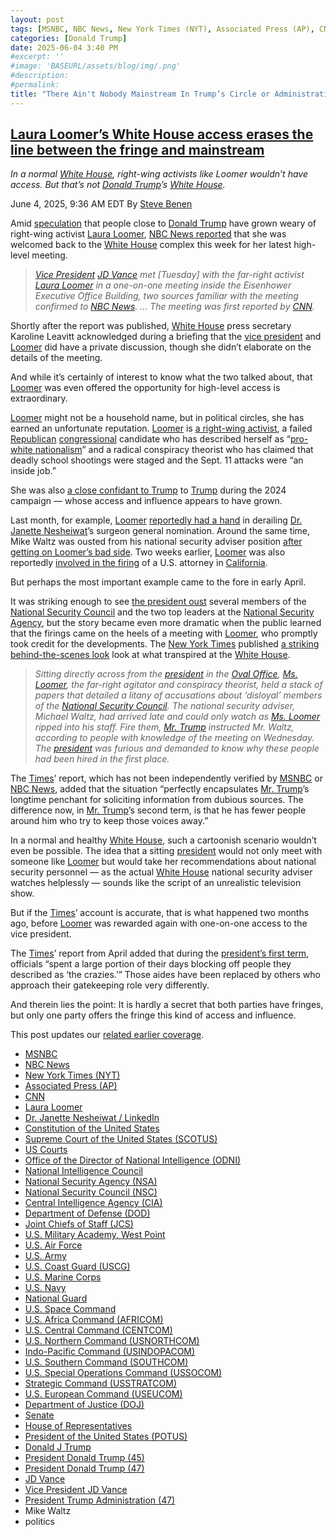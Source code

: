 ```yaml
---
layout: post
tags: [MSNBC, NBC News, New York Times (NYT), Associated Press (AP), CNN, Laura Loomer, Dr. Janette Nesheiwat / LinkedIn, Constitution of the United States, Supreme Court of the United States (SCOTUS), US Courts, Office of the Director of National Intelligence (ODNI), National Intelligence Council, National Security Agency (NSA), National Security Council (NSC), Central Intelligence Agency (CIA), Department of Defense (DOD), Joint Chiefs of Staff (JCS), U.S. Military Academy West Point, U.S. Air Force, U.S. Army, U.S. Coast Guard (USCG), U.S. Marine Corps, U.S. Navy, National Guard, U.S. Space Command, U.S. Africa Command (AFRICOM), U.S. Central Command (CENTCOM), U.S. Northern Command (USNORTHCOM), Indo-Pacific Command (USINDOPACOM), U.S. Southern Command (SOUTHCOM), U.S. Special Operations Command (USSOCOM), Strategic Command (USSTRATCOM), U.S. European Command (USEUCOM), Department of Justice (DOJ), Senate, House of Representatives, President of the United States (POTUS), Donald J Trump, President Donald Trump (45), President Donald Trump (47), JD Vance, Vice President JD Vance, President Trump Administration (47), Mike Waltz, politics]
categories: [Donald Trump]
date: 2025-06-04 3:40 PM
#excerpt: ''
#image: 'BASEURL/assets/blog/img/.png'
#description:
#permalink:
title: "There Ain't Nobody Mainstream In Trump’s Circle or Administration! They're As Loony As Loomer"
---
```



## [Laura Loomer’s White House access erases the line between the fringe and mainstream](https://www.msnbc.com/rachel-maddow-show/maddowblog/laura-loomers-white-house-access-erases-line-fringe-mainstream-rcna210863)

*In a normal [White House](https://www.whitehouse.gov/), right-wing activists like Loomer wouldn’t have access. But that’s not [Donald Trump](https://www.donaldjtrump.com/)’s [White House](https://www.whitehouse.gov/).*

June 4, 2025, 9:36 AM EDT
By [Steve Benen](https://www.msnbc.com/author/steve-benen-ncpn433601)

Amid [speculation](https://www.wired.com/story/trumpworld-tired-of-laura-loomer/) that people close to [Donald Trump](https://www.donaldjtrump.com/) have grown weary of right-wing activist [Laura Loomer](https://loomered.com/), [NBC News reported](https://www.nbcnews.com/politics/trump-administration/live-blog/trump-administration-tariffs-immigration-senate-fema-live-updates-rcna210160/rcrd80640?canonicalCard=true) that she was welcomed back to the [White House](https://www.whitehouse.gov/) complex this week for her latest high-level meeting.

> *[Vice President](https://www.whitehouse.gov/administration/jd-vance/) [JD Vance](https://www.linkedin.com/in/jd-vance-770a9047/) met [Tuesday] with the far-right activist [Laura Loomer](https://loomered.com/) in a one-on-one meeting inside the Eisenhower Executive Office Building, two sources familiar with the meeting confirmed to [NBC News](https://www.nbcnews.com/). ... The meeting was first reported by [CNN](https://www.cnn.com/).*

Shortly after the report was published, [White House](https://www.whitehouse.gov/) press secretary Karoline Leavitt acknowledged during a briefing that the [vice president](https://www.whitehouse.gov/administration/jd-vance/) and [Loomer](https://loomered.com/) did have a private discussion, though she didn’t elaborate on the details of the meeting.

And while it’s certainly of interest to know what the two talked about, that [Loomer](https://loomered.com/) was even offered the opportunity for high-level access is extraordinary.

[Loomer](https://loomered.com/) might not be a household name, but in political circles, she has earned an unfortunate reputation. [Loomer](https://loomered.com/) is [a right-wing activist](https://www.washingtonpost.com/opinions/2024/09/15/laura-loomer-trump-campaign/), a failed [Republican](https://www.gop.com/) [congressional](https://www.congress.gov) candidate who has described herself as “[pro-white nationalism](https://www.nytimes.com/2023/04/07/us/politics/trump-laura-loomer.html)” and a radical conspiracy theorist who has claimed that deadly school shootings were staged and the Sept. 11 attacks were “an inside job.”

She was also [a close confidant to Trump](https://www.msnbc.com/rachel-maddow-show/maddowblog/trumps-connection-laura-loomer-real-campaign-issue-rcna171258) to [Trump](https://www.donaldjtrump.com/) during the 2024 campaign — whose access and influence appears to have grown.

Last month, for example, [Loomer](https://loomered.com/) [reportedly had a hand](https://www.msnbc.com/rachel-maddow-show/maddowblog/dr-casey-means-trumps-new-surgeon-general-nominee-draws-unflattering-s-rcna205556) in derailing [Dr. Janette Nesheiwat](https://www.linkedin.com/in/dr-janette-nesheiwat-3483731a/)’s surgeon general nomination. Around the same time, Mike Waltz was ousted from his national security adviser position [after getting on Loomer’s bad side](https://www.axios.com/2025/05/01/mike-waltz-firing-trump-white-house). Two weeks earlier, [Loomer](https://loomered.com/) was also reportedly [involved in the firing](https://apnews.com/article/justice-department-prosecutor-laura-loomer-white-house-trump-9cd4adc937dd2d915a9a907b1ab312ec) of a U.S. attorney in [California](https://www.ca.gov/).

But perhaps the most important example came to the fore in early April.

It was striking enough to see [the president oust](https://www.msnbc.com/rachel-maddow-show/maddowblog/trump-purges-national-security-officials-destabilizing-team-rcna199673) several members of the [National Security Council](https://www.whitehouse.gov/nsc/) and the two top leaders at the [National Security Agency](http://www.nsa.gov/), but the story became even more dramatic when the public learned that the firings came on the heels of a meeting with [Loomer](https://loomered.com/), who promptly took credit for the developments. The [New York Times](https://www.nytimes.com/) published [a striking behind-the-scenes look](https://www.nytimes.com/2025/04/04/us/politics/trump-nsc-firings-laura-loomer.html) look at what transpired at the [White House](https://www.whitehouse.gov/).

> *Sitting directly across from the [president](https://www.whitehouse.gov/) in the [Oval Office](https://www.whitehouse.gov/), [Ms. Loomer](https://loomered.com/), the far-right agitator and conspiracy theorist, held a stack of papers that detailed a litany of accusations about ‘disloyal’ members of the [National Security Council](https://www.whitehouse.gov/nsc/). The national security adviser, Michael Waltz, had arrived late and could only watch as [Ms. Loomer](https://loomered.com/) ripped into his staff. Fire them, [Mr. Trump](https://www.donaldjtrump.com/) instructed Mr. Waltz, according to people with knowledge of the meeting on Wednesday. The [president](https://www.whitehouse.gov/) was furious and demanded to know why these people had been hired in the first place.*

The [Times](https://www.nytimes.com/)’ report, which has not been independently verified by [MSNBC](https://www.msnbc.com/) or [NBC News](https://www.nbcnews.com%), added that the situation “perfectly encapsulates [Mr. Trump](https://www.donaldjtrump.com/)’s longtime penchant for soliciting information from dubious sources. The difference now, in [Mr. Trump](https://www.donaldjtrump.com/)’s second term, is that he has fewer people around him who try to keep those voices away.”

In a normal and healthy [White House](https://www.whitehouse.gov/), such a cartoonish scenario wouldn’t even be possible. The idea that a sitting [president](https://www.whitehouse.gov/) would not only meet with someone like [Loomer](https://loomered.com/) but would take her recommendations about national security personnel — as the actual [White House](https://www.whitehouse.gov/) national security adviser watches helplessly — sounds like the script of an unrealistic television show.

But if the [Times](https://www.nytimes.com/)’ account is accurate, that is what happened two months ago, before [Loomer](https://loomered.com/) was rewarded again with one-on-one access to the vice president.

The [Times](https://www.nytimes.com/)’ report from April added that during the [president’s first term](https://trumpwhitehousle.archives.gov/), officials “spent a large portion of their days blocking off people they described as ‘the crazies.’” Those aides have been replaced by others who approach their gatekeeping role very differently.

And therein lies the point: It is hardly a secret that both parties have fringes, but only one party offers the fringe this kind of access and influence.

This post updates our [related earlier coverage](https://www.msnbc.com/rachel-maddow-show/maddowblog/laura-loomers-trump-access-reflects-reach-far-right-fringe-rcna200072).

- [MSNBC](https://www.msnbc.com/)
- [NBC News](https://www.nbcnews.com/)
- [New York Times (NYT)](https://www.nytimes.com/)
- [Associated Press (AP)](https://www.apnews.com/)
- [CNN](https://www.cnn.com/)
- [Laura Loomer](https://loomered.com/)
- [Dr. Janette Nesheiwat / LinkedIn](https://www.linkedin.com/in/dr-janette-nesheiwat-3483731a/)
- [Constitution of the United States](https://constitution.congress.gov/)
- [Supreme Court of the United States (SCOTUS)](https://www.supremecourt.gov/)
- [US Courts](https://www.uscourts.gov/)
- [Office of the Director of National Intelligence (ODNI)](https://www.dni.gov/)
- [National Intelligence Council](https://www.dni.gov/index.php/who-we-are/organizations/207-about/organization/national-intelligence-council)
- [National Security Agency (NSA)](http://www.nsa.gov/)
- [National Security Council (NSC)](https://www.whitehouse.gov/nsc/)
- [Central Intelligence Agency (CIA)](https://www.cia.gov/)
- [Department of Defense (DOD)](https://www.defense.gov/)
- [Joint Chiefs of Staff (JCS)](https://www.jcs.mil/)
- [U.S. Military Academy, West Point](https://www.westpoint.edu/)
- [U.S. Air Force](https://www.af.mil/)
- [U.S. Army](https://www.army.mil/)
- [U.S. Coast Guard (USCG)](https://www.uscg.mil/)
- [U.S. Marine Corps](https://www.marines.mil/)
- [U.S. Navy](https://www.navy.mil/)
- [National Guard](https://www.nationalguard.mil/)
- [U.S. Space Command](https://www.spacecom.mil/)
- [U.S. Africa Command (AFRICOM)](https://www.africom.mil/)
- [U.S. Central Command (CENTCOM)](https://www.centcom.mil/)
- [U.S. Northern Command (USNORTHCOM)](https://www.northcom.mil/)
- [Indo-Pacific Command (USINDOPACOM)](https://www.pacom.mil/)
- [U.S. Southern Command (SOUTHCOM)](http://www.southcom.mil/)
- [U.S. Special Operations Command (USSOCOM)](https://www.socom.mil/)
- [Strategic Command (USSTRATCOM)](http://www.stratcom.mil/)
- [U.S. European Command (USEUCOM)](https://www.eucom.mil/)
- [Department of Justice (DOJ)](https://www.justice.gov/)
- [Senate](https://www.senate.gov/)
- [House of Representatives](https://www.house.gov/)
- [President of the United States (POTUS)](https://www.whitehouse.gov/)
- [Donald J Trump](https://www.donaldjtrump.com/)
- [President Donald Trump (45)](https://trumpwhitehouse.archives.gov/)
- [President Donald Trump (47)](https://www.whitehouse.gov/administration/donald-j-trump/)
- [JD Vance](https://www.linkedin.com/in/jd-vance-770a9047/)
- [Vice President JD Vance](https://www.whitehouse.gov/administration/jd-vance/)
- [President Trump Administration (47)](https://www.whitehouse.gov/administration/)
- Mike Waltz
- politics
